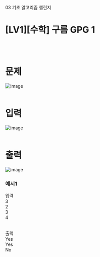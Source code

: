 03 기초 알고리즘 챌린지
# [LV1][수학] 구름 GPG 1
<br>
<br>

# 문제
![image](https://github.com/user-attachments/assets/2e4f3c0c-d92c-4634-8ef1-9ead9a0ded5c)
<br>
<br>

# 입력
![image](https://github.com/user-attachments/assets/c1183139-2f00-4bc4-8148-2ffba9376caf)
<br>
<br>

# 출력
![image](https://github.com/user-attachments/assets/673246e2-65d2-4e23-af43-5544a49c824d)
<br>

### 예시1
입력<br>
3<br>
2<br>
3<br>
4<br>
<br>

출력<br>
Yes<br>
Yes<br>
No<br>
<br>

